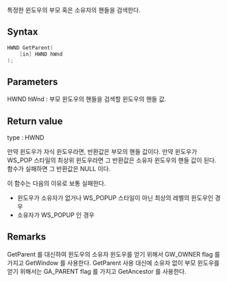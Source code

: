 특정한 윈도우의 부모 혹은 소유자의 핸들을 검색한다.

## Syntax

```c++
HWND GetParent(
	[in] HWND hWnd 
);
```

## Parameters

HWND hWnd  : 부모 윈도우의 핸들을 검색할 윈도우의 핸들 값.

## Return value

type : HWND

만약 윈도우가 자식 윈도우라면, 반환값은 부모의 핸들 값이다. 만약 윈도우가 WS_POP 스타일의 최상위 윈도우라면 그 반환값은 소유자 윈도우의 핸들 값이 된다.
함수가 실패하면 그 반환값은 NULL 이다. 

이 함수는 다음의 이유로 보통 실패한다. 
- 윈도우가 소유자가 없거나 WS_POPUP 스타일이 아닌 최상의 레벨의 윈도우인 경우
- 소유자가 WS_POPUP 인 경우

## Remarks

GetParent 를 대신하여 윈도우의 소유자 윈도우를 얻기 위해서 GW_OWNER flag 를 가지고 GetWindow 를 사용한다. GetParent 사용 대신에 소유자 없이 부모 윈도우를 얻기 위해서는 GA_PARENT flag 를 가지고 GetAncestor 를 사용한다.
